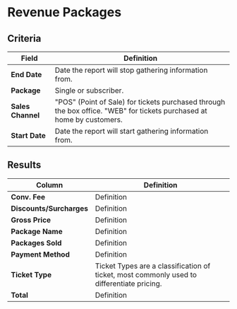 # Revenue Packages

## Criteria

| **Field** | **Definition** |
| --- | --- |
| **End Date** | Date the report will stop gathering information from. |
| **Package** | Single or subscriber. |
| **Sales Channel** | "POS" (Point of Sale) for tickets purchased through the box office. "WEB" for tickets purchased at home by customers. |
| **Start Date** | Date the report will start gathering information from. |

## Results

| **Column** | **Definition** |
| --- | --- |
| **Conv. Fee** | Definition |
| **Discounts/Surcharges** | Definition |
| **Gross Price** | Definition |
| **Package Name** | Definition |
| **Packages Sold** | Definition |
| **Payment Method** | Definition |
| **Ticket Type** | Ticket Types are a classification of ticket, most commonly used to differentiate pricing. |
| **Total** | Definition |

